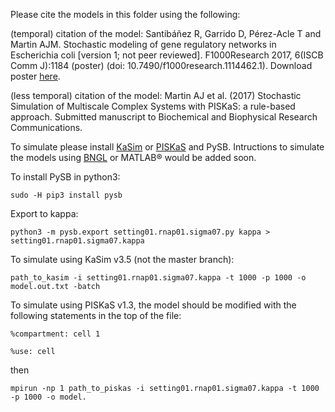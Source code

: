 Please cite the models in this folder using the following:

(temporal) citation of the model: Santibáñez R, Garrido D, Pérez-Acle T and Martin AJM. Stochastic modeling of gene regulatory networks in Escherichia coli [version 1; not peer reviewed]. F1000Research 2017, 6(ISCB Comm J):1184 (poster) (doi: 10.7490/f1000research.1114462.1). Download poster [here](https://f1000research.com/posters/6-1184).

(less temporal) citation of the model: Martin AJ et al. (2017) Stochastic Simulation of Multiscale Complex Systems with PISKaS: a rule-based approach. Submitted manuscript to Biochemical and Biophysical Research Communications.

To simulate please install [KaSim](https://github.com/Kappa-Dev/KaSim) or [PISKaS](https://github.com/DLab/PISKaS) and PySB. Intructions to simulate the models using [BNGL](https://github.com/RuleWorld/bionetgen) or MATLAB&reg; would be added soon.

To install PySB in python3:

`sudo -H pip3 install pysb`

Export to kappa:

`python3 -m pysb.export setting01.rnap01.sigma07.py kappa > setting01.rnap01.sigma07.kappa`

To simulate using KaSim v3.5 (not the master branch):

`path_to_kasim -i setting01.rnap01.sigma07.kappa -t 1000 -p 1000 -o model.out.txt -batch`

To simulate using PISKaS v1.3, the model should be modified with the following statements in the top of the file:

`%compartment: cell 1`

`%use: cell`

then

`mpirun -np 1 path_to_piskas -i setting01.rnap01.sigma07.kappa -t 1000 -p 1000 -o model.`
